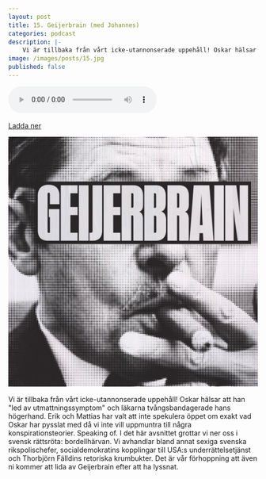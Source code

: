 ```yaml
---
layout: post
title: 15. Geijerbrain (med Johannes)
categories: podcast
description: |-
    Vi är tillbaka från vårt icke-utannonserade uppehåll! Oskar hälsar att han "led av utmattningssymptom" och läkarna tvångsbandagerade hans högerhand. Erik och Mattias har valt att inte spekulera öppet om exakt vad Oskar har pysslat med då vi inte vill uppmuntra till några konspirationsteorier. Speaking of. I det här avsnittet grottar vi ner oss i svensk rättsröta: bordellhärvan. Vi avhandlar bland annat sexiga svenska rikspolischefer, socialdemokratins kopplingar till USA:s underrättelsetjänst och Thorbjörn Fälldins retoriska krumbukter. Det är vår förhoppning att även ni kommer att lida av Geijerbrain efter att ha lyssnat.
image: /images/posts/15.jpg
published: false
---
```


<audio controls="controls">
  <source type="audio/mp3" src="/b/15%20-%20Bron%20%C3%B6ver%20R%C3%A4ttvik%20-%20Geijerbrain%20%28med%20Johannes%29.mp3"></source>
</audio>

[Ladda ner](/b/15%20-%20Bron%20%C3%B6ver%20R%C3%A4ttvik%20-%20Geijerbrain%20%28med%20Johannes%29.mp3)

![](/images/posts/15.jpg)

Vi är tillbaka från vårt icke-utannonserade uppehåll! Oskar hälsar att han "led av utmattningssymptom" och läkarna tvångsbandagerade hans högerhand. Erik och Mattias har valt att inte spekulera öppet om exakt vad Oskar har pysslat med då vi inte vill uppmuntra till några konspirationsteorier. Speaking of. I det här avsnittet grottar vi ner oss i svensk rättsröta: bordellhärvan. Vi avhandlar bland annat sexiga svenska rikspolischefer, socialdemokratins kopplingar till USA:s underrättelsetjänst och Thorbjörn Fälldins retoriska krumbukter. Det är vår förhoppning att även ni kommer att lida av Geijerbrain efter att ha lyssnat.

